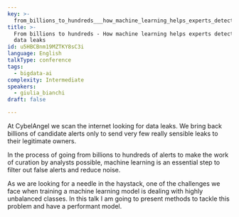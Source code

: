 ```yaml
---
key: >-
  from_billions_to_hundreds___how_machine_learning_helps_experts_detect_sensible_data_leaks
title: >-
  From billions to hundreds - How machine learning helps experts detect sensible
  data leaks
id: u5HBCBnm19MZTKY8sC3i
language: English
talkType: conference
tags:
  - bigdata-ai
complexity: Intermediate
speakers:
  - giulia_bianchi
draft: false

---
```


At CybelAngel we scan the internet looking for data leaks. We bring back billions of candidate alerts only to send very few really sensible leaks to their legitimate owners.

In the process of going from billions to hundreds of alerts to make the work of curation by analysts possible, machine learning is an essential step to filter out false alerts and reduce noise. 

As we are looking for a needle in the haystack, one of the challenges we face when training a machine learning model is dealing with highly unbalanced classes. In this talk I am going to present methods to tackle this problem and have a performant model.
